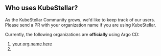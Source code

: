 ## Who uses KubeStellar?

As the KubeStellar Community grows, we'd like to keep track of our users. Please send a
PR with your organization name if you are using KubeStellar.

Currently, the following organizations are **officially** using Argo CD:

1. [your org name here](https://your-org-url-here.com/)
2. 
